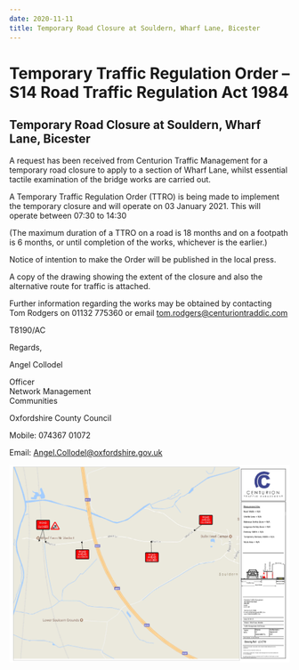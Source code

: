 ```yaml
---
date: 2020-11-11
title: Temporary Road Closure at Souldern, Wharf Lane, Bicester
---
```


# Temporary Traffic Regulation Order – S14 Road Traffic Regulation Act 1984

## Temporary Road Closure at Souldern, Wharf Lane, Bicester

 

A request has been received from Centurion Traffic Management for a temporary road closure to apply to a section of Wharf Lane, whilst essential tactile examination of the bridge works are carried out.

 

A Temporary Traffic Regulation Order (TTRO) is being made to implement the temporary closure and will operate on 03 January 2021. This will operate between 07:30 to 14:30

 

(The maximum duration of a TTRO on a road is 18 months and on a footpath is 6 months, or until completion of the works, whichever is the earlier.)

 

 

Notice of intention to make the Order will be published in the local press.

 

A copy of the drawing showing the extent of the closure and also the alternative route for traffic is attached.

 

Further information regarding the works may be obtained by contacting Tom Rodgers on 01132 775360 or email tom.rodgers@centuriontraddic.com

 

T8190/AC

 

 

Regards,

 

Angel Collodel

Officer  
Network Management  
Communities

Oxfordshire County Council

Mobile: 074367 01072

Email:    Angel.Collodel@oxfordshire.gov.uk


![map](wharflane.png)
